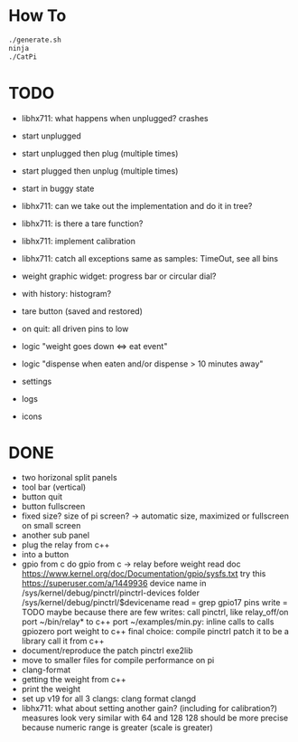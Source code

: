 # How To
```bash
./generate.sh
ninja
./CatPi
```

# TODO

- libhx711: what happens when unplugged? crashes
 - start unplugged
 - start unplugged then plug (multiple times)
 - start plugged then unplug (multiple times)
 - start in buggy state
- libhx711: can we take out the implementation and do it in tree?
- libhx711: is there a tare function?
- libhx711: implement calibration
- libhx711: catch all exceptions same as samples: TimeOut, see all bins

- weight graphic widget: progress bar or circular dial?
- with history: histogram?
- tare button (saved and restored)

- on quit: all driven pins to low

- logic "weight goes down <=> eat event"
- logic "dispense when eaten and/or dispense > 10 minutes away"

- settings
- logs
- icons

# DONE
- two horizonal split panels
- tool bar (vertical)
- button quit
- button fullscreen
- fixed size? size of pi screen?
-> automatic size, maximized or fullscreen on small screen
- another sub panel
- plug the relay from c++
- into a button
- gpio from c
do gpio from c -> relay before weight
  read doc https://www.kernel.org/doc/Documentation/gpio/sysfs.txt
  try this https://superuser.com/a/1449936
  device name in /sys/kernel/debug/pinctrl/pinctrl-devices
  folder /sys/kernel/debug/pinctrl/$devicename
  read = grep gpio17 pins
  write = TODO
  maybe because there are few writes:
  call pinctrl, like relay_off/on
  port ~/bin/relay* to c++
  port ~/examples/min.py:
    inline calls to calls gpiozero
  port weight to c++
  final choice: compile pinctrl
  patch it to be a library
  call it from c++
- document/reproduce the patch pinctrl exe2lib
- move to smaller files for compile performance on pi
- clang-format
- getting the weight from c++
- print the weight
- set up v19 for all 3 clangs: clang format clangd
- libhx711: what about setting another gain? (including for calibration?)
  measures look very similar with 64 and 128
  128 should be more precise because numeric range is greater (scale is greater)
